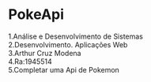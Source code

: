 # PokeApi
1.Análise e Desenvolvimento de Sistemas<br/>
2.Desenvolvimento. Aplicações Web<br/>
3.Arthur Cruz Modena <br/>
4.Ra:1945514<br/>
5.Completar uma Api de Pokemon<br/>


